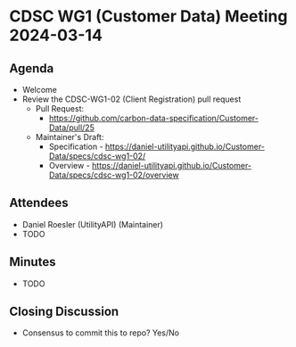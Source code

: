 # CDSC WG1 (Customer Data) Meeting 2024-03-14

## Agenda
* Welcome
* Review the CDSC-WG1-02 (Client Registration) pull request
    * Pull Request:
        * https://github.com/carbon-data-specification/Customer-Data/pull/25
    * Maintainer's Draft:
        * Specification - https://daniel-utilityapi.github.io/Customer-Data/specs/cdsc-wg1-02/
        * Overview - https://daniel-utilityapi.github.io/Customer-Data/specs/cdsc-wg1-02/overview

## Attendees
* Daniel Roesler (UtilityAPI) (Maintainer)
* TODO

## Minutes
* TODO

## Closing Discussion
* Consensus to commit this to repo? Yes/No

